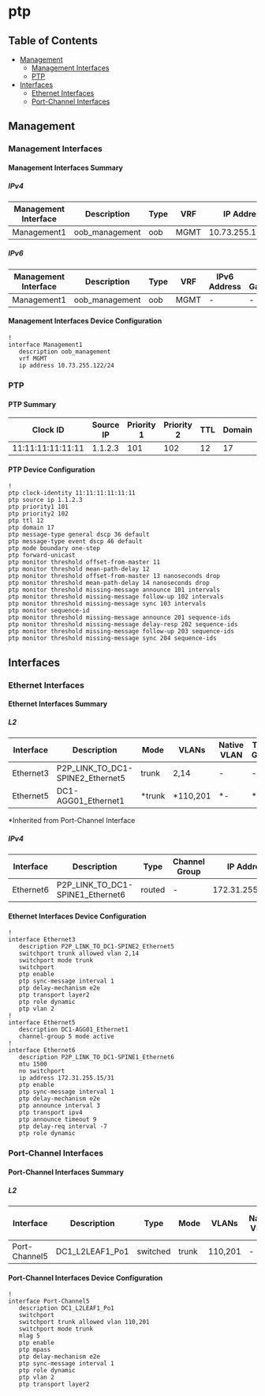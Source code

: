 # ptp

## Table of Contents

- [Management](#management)
  - [Management Interfaces](#management-interfaces)
  - [PTP](#ptp-1)
- [Interfaces](#interfaces)
  - [Ethernet Interfaces](#ethernet-interfaces)
  - [Port-Channel Interfaces](#port-channel-interfaces)

## Management

### Management Interfaces

#### Management Interfaces Summary

##### IPv4

| Management Interface | Description | Type | VRF | IP Address | Gateway |
| -------------------- | ----------- | ---- | --- | ---------- | ------- |
| Management1 | oob_management | oob | MGMT | 10.73.255.122/24 | 10.73.255.2 |

##### IPv6

| Management Interface | Description | Type | VRF | IPv6 Address | IPv6 Gateway |
| -------------------- | ----------- | ---- | --- | ------------ | ------------ |
| Management1 | oob_management | oob | MGMT | - | - |

#### Management Interfaces Device Configuration

```eos
!
interface Management1
   description oob_management
   vrf MGMT
   ip address 10.73.255.122/24
```

### PTP

#### PTP Summary

| Clock ID | Source IP | Priority 1 | Priority 2 | TTL | Domain | Mode | Forward Unicast |
| -------- | --------- | ---------- | ---------- | --- | ------ | ---- | --------------- |
| 11:11:11:11:11:11 | 1.1.2.3 | 101 | 102 | 12 | 17 | boundary | True |

#### PTP Device Configuration

```eos
!
ptp clock-identity 11:11:11:11:11:11
ptp source ip 1.1.2.3
ptp priority1 101
ptp priority2 102
ptp ttl 12
ptp domain 17
ptp message-type general dscp 36 default
ptp message-type event dscp 46 default
ptp mode boundary one-step
ptp forward-unicast
ptp monitor threshold offset-from-master 11
ptp monitor threshold mean-path-delay 12
ptp monitor threshold offset-from-master 13 nanoseconds drop
ptp monitor threshold mean-path-delay 14 nanoseconds drop
ptp monitor threshold missing-message announce 101 intervals
ptp monitor threshold missing-message follow-up 102 intervals
ptp monitor threshold missing-message sync 103 intervals
ptp monitor sequence-id
ptp monitor threshold missing-message announce 201 sequence-ids
ptp monitor threshold missing-message delay-resp 202 sequence-ids
ptp monitor threshold missing-message follow-up 203 sequence-ids
ptp monitor threshold missing-message sync 204 sequence-ids
```

## Interfaces

### Ethernet Interfaces

#### Ethernet Interfaces Summary

##### L2

| Interface | Description | Mode | VLANs | Native VLAN | Trunk Group | Channel-Group |
| --------- | ----------- | ---- | ----- | ----------- | ----------- | ------------- |
| Ethernet3 |  P2P_LINK_TO_DC1-SPINE2_Ethernet5 | trunk | 2,14 | - | - | - |
| Ethernet5 | DC1-AGG01_Ethernet1 | *trunk | *110,201 | *- | *- | 5 |

*Inherited from Port-Channel Interface

##### IPv4

| Interface | Description | Type | Channel Group | IP Address | VRF |  MTU | Shutdown | ACL In | ACL Out |
| --------- | ----------- | -----| ------------- | ---------- | ----| ---- | -------- | ------ | ------- |
| Ethernet6 | P2P_LINK_TO_DC1-SPINE1_Ethernet6 | routed | - | 172.31.255.15/31 | default | 1500 | - | - | - |

#### Ethernet Interfaces Device Configuration

```eos
!
interface Ethernet3
   description P2P_LINK_TO_DC1-SPINE2_Ethernet5
   switchport trunk allowed vlan 2,14
   switchport mode trunk
   switchport
   ptp enable
   ptp sync-message interval 1
   ptp delay-mechanism e2e
   ptp transport layer2
   ptp role dynamic
   ptp vlan 2
!
interface Ethernet5
   description DC1-AGG01_Ethernet1
   channel-group 5 mode active
!
interface Ethernet6
   description P2P_LINK_TO_DC1-SPINE1_Ethernet6
   mtu 1500
   no switchport
   ip address 172.31.255.15/31
   ptp enable
   ptp sync-message interval 1
   ptp delay-mechanism e2e
   ptp announce interval 3
   ptp transport ipv4
   ptp announce timeout 9
   ptp delay-req interval -7
   ptp role dynamic
```

### Port-Channel Interfaces

#### Port-Channel Interfaces Summary

##### L2

| Interface | Description | Type | Mode | VLANs | Native VLAN | Trunk Group | LACP Fallback Timeout | LACP Fallback Mode | MLAG ID | EVPN ESI |
| --------- | ----------- | ---- | ---- | ----- | ----------- | ------------| --------------------- | ------------------ | ------- | -------- |
| Port-Channel5 | DC1_L2LEAF1_Po1 | switched | trunk | 110,201 | - | - | - | - | 5 | - |

#### Port-Channel Interfaces Device Configuration

```eos
!
interface Port-Channel5
   description DC1_L2LEAF1_Po1
   switchport
   switchport trunk allowed vlan 110,201
   switchport mode trunk
   mlag 5
   ptp enable
   ptp mpass
   ptp delay-mechanism e2e
   ptp sync-message interval 1
   ptp role dynamic
   ptp vlan 2
   ptp transport layer2
```
